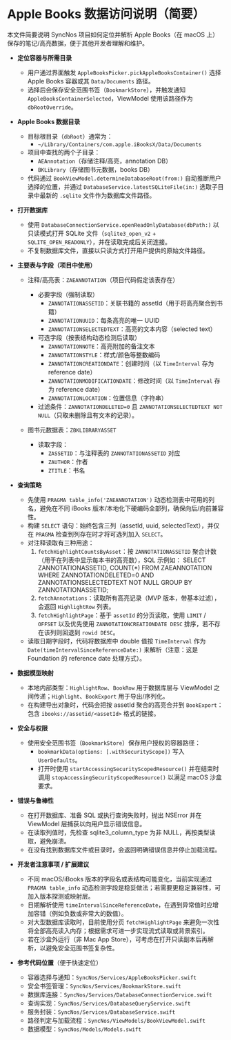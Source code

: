 # Apple Books 数据访问说明（简要）

本文件简要说明 SyncNos 项目如何定位并解析 Apple Books（在 macOS 上）保存的笔记/高亮数据，便于其他开发者理解和维护。

- **定位容器与所需目录**
  - 用户通过界面触发 `AppleBooksPicker.pickAppleBooksContainer()` 选择 Apple Books 容器或其 `Data/Documents` 路径。
  - 选择后会保存安全范围书签（`BookmarkStore`），并触发通知 `AppleBooksContainerSelected`，ViewModel 使用该路径作为 `dbRootOverride`。

- **Apple Books 数据目录**
  - 目标根目录（`dbRoot`）通常为：
    - `~/Library/Containers/com.apple.iBooksX/Data/Documents`
  - 项目中查找的两个子目录：
    - `AEAnnotation`（存储注释/高亮，annotation DB）
    - `BKLibrary`（存储图书元数据，books DB）
  - 代码通过 `BookViewModel.determineDatabaseRoot(from:)` 自动推断用户选择的位置，并通过 `DatabaseService.latestSQLiteFile(in:)` 选取子目录中最新的 `.sqlite` 文件作为数据库文件路径。

- **打开数据库**
  - 使用 `DatabaseConnectionService.openReadOnlyDatabase(dbPath:)` 以只读模式打开 SQLite 文件（`sqlite3_open_v2` + `SQLITE_OPEN_READONLY`），并在读取完成后关闭连接。
  - 不复制数据库文件，直接以只读方式打开用户提供的原始文件路径。

- **主要表与字段（项目中使用）**
  - 注释/高亮表：`ZAEANNOTATION`（项目代码假定该表存在）
    - 必要字段（强制读取）
      - `ZANNOTATIONASSETID`：关联书籍的 assetId（用于将高亮聚合到书籍）
      - `ZANNOTATIONUUID`：每条高亮的唯一 UUID
      - `ZANNOTATIONSELECTEDTEXT`：高亮的文本内容（selected text）
    - 可选字段（按表结构动态检测后读取）
      - `ZANNOTATIONNOTE`：高亮附加的备注文本
      - `ZANNOTATIONSTYLE`：样式/颜色等整数编码
      - `ZANNOTATIONCREATIONDATE`：创建时间（以 `TimeInterval` 存为 reference date）
      - `ZANNOTATIONMODIFICATIONDATE`：修改时间（以 `TimeInterval` 存为 reference date）
      - `ZANNOTATIONLOCATION`：位置信息（字符串）
    - 过滤条件：`ZANNOTATIONDELETED=0` 且 `ZANNOTATIONSELECTEDTEXT NOT NULL`（只取未删除且有文本的记录）。

  - 图书元数据表：`ZBKLIBRARYASSET`
    - 读取字段：
      - `ZASSETID`：与注释表的 `ZANNOTATIONASSETID` 对应
      - `ZAUTHOR`：作者
      - `ZTITLE`：书名

- **查询策略**
  - 先使用 `PRAGMA table_info('ZAEANNOTATION')` 动态检测表中可用的列名，避免在不同 iBooks 版本/本地化下硬编码全部列，确保向后/向前兼容性。
  - 构建 `SELECT` 语句：始终包含三列（assetId, uuid, selectedText），并仅在 `PRAGMA` 检查到列存在时才将可选列加入 `SELECT`。
  - 对注释读取有三种用途：
    1. `fetchHighlightCountsByAsset`：按 `ZANNOTATIONASSETID` 聚合计数（用于在列表中显示每本书的高亮数），SQL 示例如：
       SELECT ZANNOTATIONASSETID, COUNT(*) FROM ZAEANNOTATION WHERE ZANNOTATIONDELETED=0 AND ZANNOTATIONSELECTEDTEXT NOT NULL GROUP BY ZANNOTATIONASSETID;
    2. `fetchAnnotations`：读取所有高亮记录（MVP 版本，带基本过滤），会返回 `HighlightRow` 列表。
    3. `fetchHighlightPage`：基于 `assetId` 的分页读取，使用 `LIMIT` / `OFFSET` 以及优先使用 `ZANNOTATIONCREATIONDATE DESC` 排序，若不存在该列则回退到 `rowid DESC`。
  - 读取日期字段时，代码将数据库中 double 值按 `TimeInterval` 作为 `Date(timeIntervalSinceReferenceDate:)` 来解析（注意：这是 Foundation 的 reference date 处理方式）。

- **数据模型映射**
  - 本地内部类型：`HighlightRow`、`BookRow` 用于数据库层与 ViewModel 之间传递；`Highlight`、`BookExport` 用于导出/序列化。
  - 在构建导出对象时，代码会把按 assetId 聚合的高亮合并到 `BookExport`：包含 `ibooks://assetid/<assetId>` 格式的链接。

- **安全与权限**
  - 使用安全范围书签（`BookmarkStore`）保存用户授权的容器路径：
    - `bookmarkData(options: [.withSecurityScope])` 写入 `UserDefaults`。
    - 打开时使用 `startAccessingSecurityScopedResource()` 并在结束时调用 `stopAccessingSecurityScopedResource()` 以满足 macOS 沙盒要求。

- **错误与鲁棒性**
  - 在打开数据库、准备 SQL 或执行查询失败时，抛出 NSError 并在 ViewModel 层捕获以向用户显示错误信息。
  - 在读取列值时，先检查 sqlite3_column_type 为非 NULL，再按类型读取，避免崩溃。
  - 在没有找到数据库文件或目录时，会返回明确错误信息并停止加载流程。

- **开发者注意事项 / 扩展建议**
  - 不同 macOS/iBooks 版本的字段名或表结构可能变化，当前实现通过 `PRAGMA table_info` 动态检测字段是稳妥做法；若需要更稳定兼容性，可加入版本探测或映射层。
  - 日期解析使用 `timeIntervalSinceReferenceDate`，在遇到异常值时应增加容错（例如负数或非常大的数值）。
  - 对大型数据库读取时，目前使用分页 `fetchHighlightPage` 来避免一次性将全部高亮读入内存；根据需求可进一步实现流式读取或背景索引。
  - 若在沙盒外运行（非 Mac App Store），可考虑在打开只读副本后再解析，以避免安全范围书签复杂性。

- **参考代码位置**（便于快速定位）
  - 容器选择与通知：`SyncNos/Services/AppleBooksPicker.swift`
  - 安全书签管理：`SyncNos/Services/BookmarkStore.swift`
  - 数据库连接：`SyncNos/Services/DatabaseConnectionService.swift`
  - 查询实现：`SyncNos/Services/DatabaseQueryService.swift`
  - 服务封装：`SyncNos/Services/DatabaseService.swift`
  - 路径判定与加载流程：`SyncNos/ViewModels/BookViewModel.swift`
  - 数据模型：`SyncNos/Models/Models.swift`
